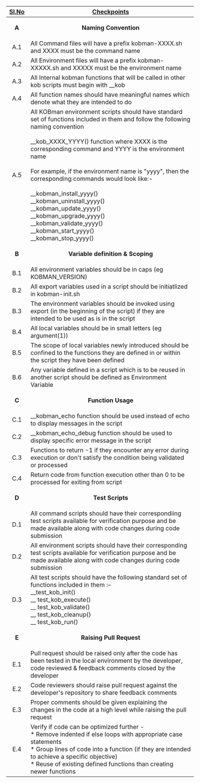 |     <ins> Sl.No <ins>       |    <ins> Checkpoints <ins>       |
|:----:|-----------|
| **A** | <p align=center>**Naming Convention**</p> |
|A.1|All Command files will have a prefix kobman-XXXX.sh and  XXXX must be the command name|
|A.2|All Environment files will have a prefix kobman-XXXXX.sh and XXXXX  must be the environment name|
|A.3|All Internal kobman functions that will be called in other kob scripts must begin with __kob|
|A.4|All function names should have meaningful names which denote what they are intended to do|
|A.5|All KOBman  environment scripts should have standard set of functions included in them and follow the following naming convention <br> <br>__kob_XXXX_YYYY() function  where XXXX is the corresponding command and YYYY is the environment name <br> <br> For example, if the environment name is "yyyy", then the corresponding commands would look like:- <br> <br> __kobman_install_yyyy() <br> __kobman_uninstall_yyyy() <br> __kobman_update_yyyy() <br> __kobman_upgrade_yyyy() <br> __kobman_validate_yyyy() <br> __kobman_start_yyyy() <br> __kobman_stop_yyyy()     
| **B** | <p align=center>**Variable definition & Scoping**</p> |
|B.1|All environment variables should be in caps (eg KOBMAN_VERSION)|
|B.2|All export variables used in a script should be initiatlized in kobman-init.sh|
|B.3|The environment variables should be invoked using export (in the beginning of the script) if they are intended to be used as is in the script|
|B.4|All local variables should be in small letters (eg argument(1))|
|B.5|The scope of local variables newly introduced should be confined to the functions they are defined in or within the script they have been defined|
|B.6|Any variable defined in a script which is to be reused in another script should be defined as Environment Variable|
| **C** | <p align=center>**Function Usage**</p> |
|C.1| __kobman_echo function should be used instead of echo to display messages in the script|
|C.2| __kobman_echo_debug function should be used to display specific error message in the script|
|C.3|Functions to return -1 if they encounter any error during execution or don't satisfy the condition being validated or processed|
|C.4|Return code from function execution other than 0 to be processed for exiting from script|
| **D** | <p align=center>**Test Scripts**</p> |
|D.1|All command scripts should have their correspondiing test scripts available for verification purpose and be made available along with code changes during code submission|
|D.2|All environment scripts should have their corresponding test scripts available for verification purpose and be made available along with code changes during code submission|
|D.3|All test scripts should have the following standard set of functions included in them :– <br> __test_kob_init() <br> __ test_kob_execute() <br> __ test_kob_validate() <br> __ test_kob_cleanup() <br> __ test_kob_run()|
|**E**| <p align=center>**Raising Pull Request**</p> |
|E.1|Pull request should be raised only after the code has been tested in the local environment by the developer, code reviewed & feedback comments closed by the developer|
|E.2|Code reviewers should raise pull request against the developer's repository to share feedback comments|
|E.3|Proper comments should be given explaining the changes in the code at a high level while raising the pull request|
|E.4|Verify if code can be optimized further - <br> * Remove indented if else loops with appropriate case statements <br> * Group lines of code into a function (if they are intended to achieve a specific objective) <br> * Reuse of existing defined functions than creating newer functions|
     
     
     
    
    
